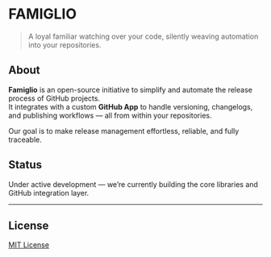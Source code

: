 # FAMIGLIO

> A loyal familiar watching over your code, silently weaving automation into your repositories.

## About

**Famiglio** is an open-source initiative to simplify and automate the release process of GitHub projects.  
It integrates with a custom **GitHub App** to handle versioning, changelogs, and publishing workflows — all from within your repositories.

Our goal is to make release management effortless, reliable, and fully traceable.

## Status

Under active development — we’re currently building the core libraries and GitHub integration layer.

---

## License

[MIT License](./LICENSE)
